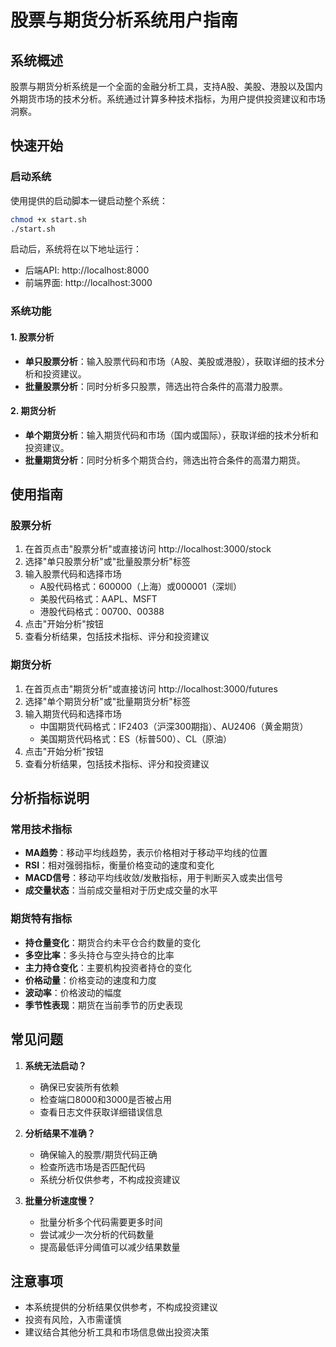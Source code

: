 # 股票与期货分析系统用户指南

## 系统概述

股票与期货分析系统是一个全面的金融分析工具，支持A股、美股、港股以及国内外期货市场的技术分析。系统通过计算多种技术指标，为用户提供投资建议和市场洞察。

## 快速开始

### 启动系统

使用提供的启动脚本一键启动整个系统：

```bash
chmod +x start.sh
./start.sh
```

启动后，系统将在以下地址运行：
- 后端API: http://localhost:8000
- 前端界面: http://localhost:3000

### 系统功能

#### 1. 股票分析

- **单只股票分析**：输入股票代码和市场（A股、美股或港股），获取详细的技术分析和投资建议。
- **批量股票分析**：同时分析多只股票，筛选出符合条件的高潜力股票。

#### 2. 期货分析

- **单个期货分析**：输入期货代码和市场（国内或国际），获取详细的技术分析和投资建议。
- **批量期货分析**：同时分析多个期货合约，筛选出符合条件的高潜力期货。

## 使用指南

### 股票分析

1. 在首页点击"股票分析"或直接访问 http://localhost:3000/stock
2. 选择"单只股票分析"或"批量股票分析"标签
3. 输入股票代码和选择市场
   - A股代码格式：600000（上海）或000001（深圳）
   - 美股代码格式：AAPL、MSFT
   - 港股代码格式：00700、00388
4. 点击"开始分析"按钮
5. 查看分析结果，包括技术指标、评分和投资建议

### 期货分析

1. 在首页点击"期货分析"或直接访问 http://localhost:3000/futures
2. 选择"单个期货分析"或"批量期货分析"标签
3. 输入期货代码和选择市场
   - 中国期货代码格式：IF2403（沪深300期指）、AU2406（黄金期货）
   - 美国期货代码格式：ES（标普500）、CL（原油）
4. 点击"开始分析"按钮
5. 查看分析结果，包括技术指标、评分和投资建议

## 分析指标说明

### 常用技术指标

- **MA趋势**：移动平均线趋势，表示价格相对于移动平均线的位置
- **RSI**：相对强弱指标，衡量价格变动的速度和变化
- **MACD信号**：移动平均线收敛/发散指标，用于判断买入或卖出信号
- **成交量状态**：当前成交量相对于历史成交量的水平

### 期货特有指标

- **持仓量变化**：期货合约未平仓合约数量的变化
- **多空比率**：多头持仓与空头持仓的比率
- **主力持仓变化**：主要机构投资者持仓的变化
- **价格动量**：价格变动的速度和力度
- **波动率**：价格波动的幅度
- **季节性表现**：期货在当前季节的历史表现

## 常见问题

1. **系统无法启动？**
   - 确保已安装所有依赖
   - 检查端口8000和3000是否被占用
   - 查看日志文件获取详细错误信息

2. **分析结果不准确？**
   - 确保输入的股票/期货代码正确
   - 检查所选市场是否匹配代码
   - 系统分析仅供参考，不构成投资建议

3. **批量分析速度慢？**
   - 批量分析多个代码需要更多时间
   - 尝试减少一次分析的代码数量
   - 提高最低评分阈值可以减少结果数量

## 注意事项

- 本系统提供的分析结果仅供参考，不构成投资建议
- 投资有风险，入市需谨慎
- 建议结合其他分析工具和市场信息做出投资决策
